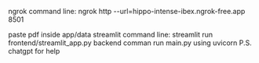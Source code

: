 ngrok command line: ngrok http --url=hippo-intense-ibex.ngrok-free.app 8501

paste pdf inside app/data
streamlit command line: streamlit run frontend/streamlit_app.py
backend comman run main.py using uvicorn P.S. chatgpt for help

